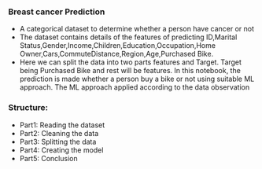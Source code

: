 ### Breast cancer Prediction
- A categorical dataset to determine whether a person have cancer or not
- The dataset contains details of the features of predicting ID,Marital Status,Gender,Income,Children,Education,Occupation,Home Owner,Cars,CommuteDistance,Region,Age,Purchased Bike.
- Here we can split the data into two parts features and Target. Target being Purchased Bike and rest will be  features.
In this notebook, the prediction is made  whether a person buy a bike or not using suitable ML approach.
The ML approach applied according to the data observation
### Structure:
- Part1: Reading the dataset
- Part2: Cleaning the data
- Part3: Splitting the data
- Part4: Creating the model
- Part5: Conclusion


